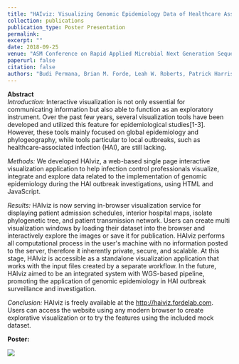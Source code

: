 ```yaml
---
title: "HAIviz: Visualizing Genomic Epidemiology Data of Healthcare Associated Infections"
collection: publications
publication_type: Poster Presentation
permalink:
excerpt: ""
date: 2018-09-25
venue: "ASM Conference on Rapid Applied Microbial Next Generation Sequencing and Bioinformatic Pipelines, Washington, D.C., USA"
paperurl: false
citation: false
authors: "Budi Permana, Brian M. Forde, Leah W. Roberts, Patrick Harris, Scott A. Beatson."
---
```


**Abstract**  
_Introduction:_ Interactive visualization is not only essential for communicating information but also able to function as an exploratory instrument. Over the past few years, several visualization tools have been developed and utilized this feature for epidemiological studies[1-3]. However, these tools mainly focused on global epidemiology and phylogeography, while tools particular to local outbreaks, such as healthcare-associated infection (HAI), are still lacking.

_Methods:_ We developed HAIviz, a web-based single page interactive visualization application to help infection control professionals visualize, integrate and explore data related to the implementation of genomic epidemiology during the HAI outbreak investigations, using HTML and JavaScript.

_Results:_ HAIviz is now serving in-browser visualization service for displaying patient admission schedules, interior hospital maps, isolate phylogenetic tree, and patient transmission network. Users can create multi visualization windows by loading their dataset into the browser and interactively explore the images or save it for publication. HAIviz performs all computational process in the user's machine with no information posted to the server, therefore it inherently private, secure, and scalable. At this stage, HAIviz is accessible as a standalone visualization application that works with the input files created by a separate workflow. In the future, HAIviz aimed to be an integrated system with WGS-based pipeline, promoting the application of genomic epidemiology in HAI outbreak surveillance and investigation.

_Conclusion:_ HAIviz is freely available at the http://haiviz.fordelab.com. Users can access the website using any modern browser to create explorative visualization or to try the features using the included mock dataset.

**Poster:**

![](/images/haiviz_poster_asm2018.png)
